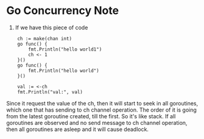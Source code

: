 # Go Concurrency Note
1. If we have this piece of code
```
    ch := make(chan int)
    go func() {
        fmt.Println("hello world1")
        ch <- 1
    }()
    go func() {
        fmt.Println("hello world")
    }()
    
    val := <-ch
    fmt.Println("val:", val)
```
Since it request the value of the ch, then it will start to seek in all goroutines, which one that has sending to ch channel operation.
The order of it is going from the latest goroutine created, till the first. So it's like stack. If all goroutines are observed and no send message to ch channel operation, then all goroutines are asleep and it will cause deadlock.